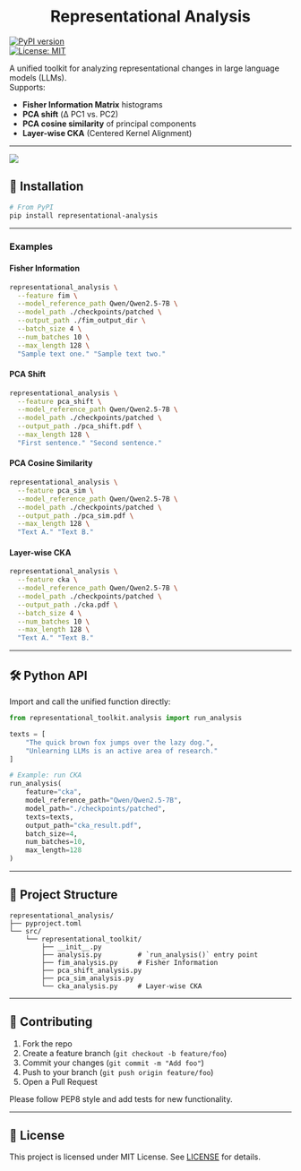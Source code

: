 <h1 align="center">Representational Analysis</h1>

[![PyPI version](https://img.shields.io/pypi/v/representational_analysis.svg)](https://pypi.org/project/representational_analysis/)  
[![License: MIT](https://img.shields.io/badge/License-MIT-yellow.svg)](LICENSE)

A unified toolkit for analyzing representational changes in large language models (LLMs).  
Supports:

- **Fisher Information Matrix** histograms  
- **PCA shift** (Δ PC1 vs. PC2)  
- **PCA cosine similarity** of principal components  
- **Layer-wise CKA** (Centered Kernel Alignment)  

---
![](Figures)
## 🔧 Installation

```bash
# From PyPI
pip install representational-analysis

````

---



### Examples

#### Fisher Information

```bash
representational_analysis \
  --feature fim \
  --model_reference_path Qwen/Qwen2.5-7B \
  --model_path ./checkpoints/patched \
  --output_path ./fim_output_dir \
  --batch_size 4 \
  --num_batches 10 \
  --max_length 128 \
  "Sample text one." "Sample text two."
```

#### PCA Shift

```bash
representational_analysis \
  --feature pca_shift \
  --model_reference_path Qwen/Qwen2.5-7B \
  --model_path ./checkpoints/patched \
  --output_path ./pca_shift.pdf \
  --max_length 128 \
  "First sentence." "Second sentence."
```

#### PCA Cosine Similarity

```bash
representational_analysis \
  --feature pca_sim \
  --model_reference_path Qwen/Qwen2.5-7B \
  --model_path ./checkpoints/patched \
  --output_path ./pca_sim.pdf \
  --max_length 128 \
  "Text A." "Text B."
```

#### Layer-wise CKA

```bash
representational_analysis \
  --feature cka \
  --model_reference_path Qwen/Qwen2.5-7B \
  --model_path ./checkpoints/patched \
  --output_path ./cka.pdf \
  --batch_size 4 \
  --num_batches 10 \
  --max_length 128 \
  "Text A." "Text B."
```

---

## 🛠️ Python API

Import and call the unified function directly:

```python
from representational_toolkit.analysis import run_analysis

texts = [
    "The quick brown fox jumps over the lazy dog.",
    "Unlearning LLMs is an active area of research."
]

# Example: run CKA
run_analysis(
    feature="cka",
    model_reference_path="Qwen/Qwen2.5-7B",
    model_path="./checkpoints/patched",
    texts=texts,
    output_path="cka_result.pdf",
    batch_size=4,
    num_batches=10,
    max_length=128
)
```

---

## 📁 Project Structure

```
representational_analysis/
├── pyproject.toml
└── src/
    └── representational_toolkit/
        ├── __init__.py
        ├── analysis.py         # `run_analysis()` entry point
        ├── fim_analysis.py     # Fisher Information
        ├── pca_shift_analysis.py
        ├── pca_sim_analysis.py
        └── cka_analysis.py     # Layer-wise CKA
```

---

## 🤝 Contributing

1. Fork the repo
2. Create a feature branch (`git checkout -b feature/foo`)
3. Commit your changes (`git commit -m "Add foo"`)
4. Push to your branch (`git push origin feature/foo`)
5. Open a Pull Request

Please follow PEP8 style and add tests for new functionality.

---

## 📜 License

This project is licensed under MIT License. See [LICENSE](LICENSE) for details.

```
```
